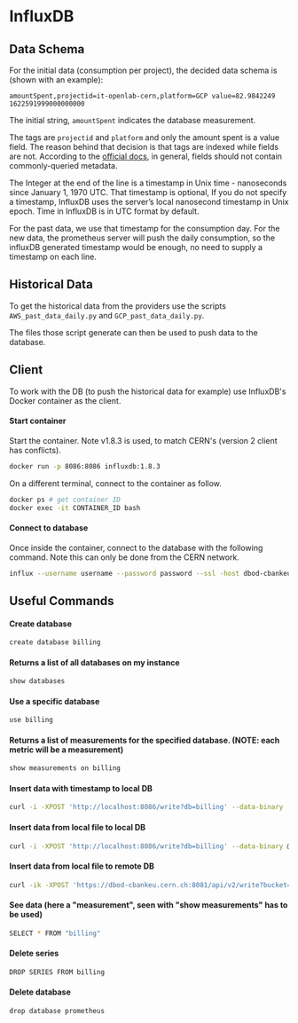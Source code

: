# InfluxDB

## Data Schema

For the initial data (consumption per project), the decided data schema is (shown with an example):

`amountSpent,projectid=it-openlab-cern,platform=GCP value=82.9842249 1622591999000000000`

The initial string, `amountSpent` indicates the database measurement.

The tags are `projectid` and `platform` and only the amount spent is a value field. The reason behind that decision is that tags are indexed while fields are not. According to the [official docs](https://docs.influxdata.com/influxdb/v1.8/concepts/key_concepts/), in general, fields should not contain commonly-queried metadata.

The Integer at the end of the line is a timestamp in Unix time - nanoseconds since January 1, 1970 UTC. That timestamp is optional, If you do not specify a timestamp, InfluxDB uses the server’s local nanosecond timestamp in Unix epoch. Time in InfluxDB is in UTC format by default.

For the past data, we use that timestamp for the consumption day. For the new data, the prometheus server will push the daily consumption, so the influxDB generated timestamp would be enough, no need to supply a timestamp on each line.

## Historical Data

To get the historical data from the providers use the scripts `AWS_past_data_daily.py` and `GCP_past_data_daily.py`.

The files those script generate can then be used to push data to the database.


## Client

To work with the DB (to push the historical data for example) use InfluxDB's Docker container as the client.

#### Start container

Start the container. Note v1.8.3 is used, to match CERN's (version 2 client has conflicts).

```bash
docker run -p 8086:8086 influxdb:1.8.3
```

On a different terminal, connect to the container as follow.

```bash
docker ps # get container ID
docker exec -it CONTAINER_ID bash
```

#### Connect to database

Once inside the container, connect to the database with the following command. Note this can only be done from the CERN network.

```bash
influx --username username --password password --ssl -host dbod-cbankeu.cern.ch -port 8081 --unsafeSsl
```

## Useful Commands

#### Create database
```bash
create database billing
```

#### Returns a list of all databases on my instance
```bash
show databases
```

#### Use a specific database
```bash
use billing
```

#### Returns a list of measurements for the specified database. (NOTE: each metric will be a measurement)
```bash
show measurements on billing
```

#### Insert data with timestamp to local DB
```bash
curl -i -XPOST 'http://localhost:8086/write?db=billing' --data-binary 'billing,project=projectE,day=2021-06-14T00:00:00Z,platform=AWS consumption=2.00 1000'
```

#### Insert data from local file to local DB
```bash
curl -i -XPOST 'http://localhost:8086/write?db=billing' --data-binary @records
```

#### Insert data from local file to remote DB
```bash
curl -ik -XPOST 'https://dbod-cbankeu.cern.ch:8081/api/v2/write?bucket=billing' --header 'Authorization: Token username:password'  --data-binary @recordsGCP_full
```

#### See data (here a "measurement", seen with "show measurements" has to be used)
```bash
SELECT * FROM "billing"
```

#### Delete series
```bash
DROP SERIES FROM billing
```

#### Delete database
```bash
drop database prometheus
```
